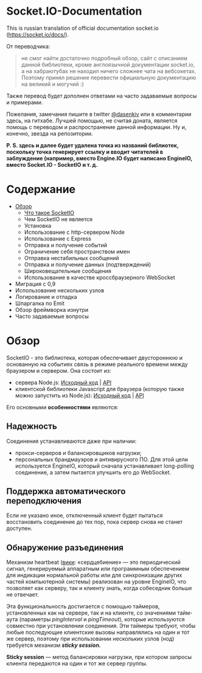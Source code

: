 # Socket.IO-Documentation
This is russian translation of official documentation socket.io (https://socket.io/docs/).

От переводчика: 

> не смог найти достаточно подробный обзор, сайт с описанием данной
> библиотеки, кроме англоязычной документации socket.io, а на
> хабраютубах не находил ничего сложнее чата на вебсокетах.  Поэтому
> принял решение перевести официальную документацию на великий и могучий
> :)

Также перевод будет дополнен ответами на часто задаваемые вопросы и примерами.

Пожелания, замечания пишите в twitter [@dasenkiv](https://twitter.com/dasenkiv) или в комментарии здесь, на гитхабе.
Лучшей помощью, не считая доната, является помощь с переводом и распространение данной информации. Ну и, конечно, звезда на репозитории.

**P. S. здесь и далее будет удалена точка из названий библиотек, поскольку точка генерирует ссылку и вводит читателей в заблуждение (например, вместо Engine.IO будет написано EngineIO, вместо Socket.IO - SocketIO и т. д.**

# Содержание

 - [Обзор](#Обзор)
	 - [Что такое SocketIO](#Обзор)
	 - Чем SocketIO не является
	 - Установка
	 - Использование с http-сервером Node
	 - Использование с Express
	 - Отправка и получение событий
	 - Ограничение себя пространством имен
	 - Отправка нестабильных сообщений
	 - Отправка и получение данных (подтверждений)
	 - Широковещательные сообщения
	 - Использование в качестве кроссбраузерного WebSocket
 - Миграция с 0,9
 - Использование нескольких узлов
 - Логирование и отладка
 - Шпаргалка по Emit
 - Обзор фреймворка изнутри
 - Часто задаваемые вопросы
# Обзор
SocketIO - это библиотека, которая обеспечивает двустороннюю и основанную на событиях связь в режиме реального времени между браузером и сервером. Она состоит из:
 - сервера Node.js: [Исходный код](https://github.com/socketio/socket.io) | [API](https://socket.io/docs/server-api/)
 - клиентской библиотеки Javascript для браузера (которую также можно запустить из Node.js): [Исходный код](https://github.com/socketio/socket.io-client) | [API](https://socket.io/docs/client-api/)
 

Его основными **особенностями** являются:

## Надежность

Соединения устанавливаются даже при наличии:

 - прокси-серверов и балансировщиков нагрузки;
- персональных брандмауэров и антивирусного ПО.
Для этой цели используется EngineIO, который сначала устанавливает long-polling соединение, а затем пытается улучшить его до  WebSocket. 

## Поддержка автоматического переподключения

Если не указано иное, отключенный клиент будет пытаться восстановить соединение до тех пор, пока сервер снова не станет доступен. 

## Обнаружение разъединения

Механизм heartbeat ([вики](https://ru.wikipedia.org/wiki/Heartbeat-%D1%81%D0%BE%D0%BE%D0%B1%D1%89%D0%B5%D0%BD%D0%B8%D0%B5): «сердцебиение» — это периодический сигнал, генерируемый аппаратным или программным обеспечением для индикации нормальной работы или для синхронизации других частей компьютерной системы) реализован на уровне EngineIO, что позволяет как серверу, так и клиенту знать, когда собеседник больше не отвечает.

Эта функциональность достигается с помощью таймеров, установленных как на сервере, так и на клиенте, со значениями тайм-аута (параметры *pingInterval* и *pingTimeout*), которые используются совместно при установлении соединения. Эти таймеры требуют, чтобы любые последующие клиентские вызовы направлялись на один и тот же сервер, поэтому при использовании нескольких узлов (нод) требуется механизм ***sticky session.***

**Sticky session** — метод балансировки нагрузки, при котором запросы клиента передаются на один и тот же сервер группы.
